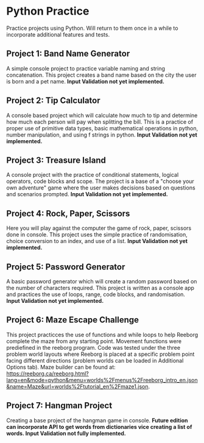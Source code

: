 # Python Practice
Practice projects using Python.  Will return to them once in a while to incorporate additional features and tests.

## Project 1:  Band Name Generator
A simple console project to practice variable naming and string concatenation.  This project creates a band name based on the city the user is born and a pet name.  **Input Validation not yet implemented.**

## Project 2:  Tip Calculator
A console based project which will calculate how much to tip and determine how much each person will pay when splitting the bill.  This is a practice of proper use of primitive data types, basic mathematical operations in python, number manipulation, and using f strings in python.  **Input Validation not yet implemented.**

## Project 3:  Treasure Island
A console project with the practice of conditional statements, logical operators, code blocks and scope.  The project is a base of a "choose your own adventure" game where the user makes decisions based on questions and scenarios prompted.  **Input Validation not yet implemented.**

## Project 4:  Rock, Paper, Scissors
Here you will play against the computer the game of rock, paper, scissors done in console.  This project uses the simple practice of randomisation, choice conversion to an index, and use of a list.  **Input Validation not yet implemented.**

## Project 5:  Password Generator
A basic password generator which will create a random password based on the number of characters required.  This project is written as a console app and practices the use of loops, range, code blocks, and randomisation.  **Input Validation not yet implemented.**

## Project 6:  Maze Escape Challenge
This project practicces the use of functions and while loops to help Reeborg complete the maze from any starting point.  Movement functions were prediefined in the reeborg program.  Code was tested under the three problem world layouts where Reeborg is placed at a specific problem point facing different directions (problem worlds can be loaded in Additional Options tab).  Maze builder can be found at:  https://reeborg.ca/reeborg.html?lang=en&mode=python&menu=worlds%2Fmenus%2Freeborg_intro_en.json&name=Maze&url=worlds%2Ftutorial_en%2Fmaze1.json.

## Project 7:  Hangman Project
Creating a base project of the hangman game in console.  **Future edition can incorporate API to get words from dictionaries vice creating a list of words.  Input Validation not fully implemented.**
